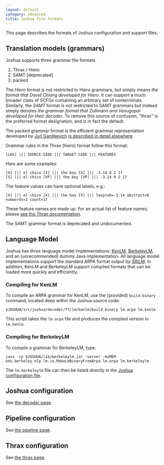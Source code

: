```yaml
---
layout: default
category: advanced
title: Joshua file formats
---
```

This page describes the formats of Joshua configuration and support files.

## Translation models (grammars)

Joshua supports three grammar file formats.

1. Thrax / Hiero
1. SAMT [deprecated]
1. packed

The *Hiero* format is not restricted to Hiero grammars, but simply means *the format that David
Chiang developed for Hiero*.  It can support a much broader class of SCFGs containing an arbitrary
set of nonterminals.  Similarly, the *SAMT* format is not restricted to SAMT grammars but instead
simply denotes *the grammar format that Zollmann and Venugopal developed for their decoder*.  To
remove this source of confusion, "thrax" is the preferred format designation, and is in fact the
default.

The packed grammar format is the efficient grammar representation developed by
[Juri Ganitkevich](http://cs.jhu.edu/~juri) [is described in detail elsewhere](packed.html).

Grammar rules in the Thrax (hiero) format follow this format:

    [LHS] ||| SOURCE-SIDE ||| TARGET-SIDE ||| FEATURES
    
Here are some examples:

    [X] ||| el chico [X] ||| the boy [X] ||| -3.14 0 2 17
    [S] ||| el chico [VP] ||| the boy [VP] ||| -3.14 0 2 17
    
The feature values can have optional labels, e.g.:

    [X] ||| el chico [X] ||| the boy [X] ||| lexprob=-3.14 abstract=0 numwords=2 count=17
    
These feature names are made up.  For an actual list of feature names, please
[see the Thrax documentation](thrax.html).

The SAMT grammar format is deprecated and undocumented.

## Language Model

Joshua has three language model implementations: [KenLM](), [BerkeleyLM](), and an (unrecommended)
dummy Java implementation.  All language model implementations support the standard ARPA format
output by [SRILM]().  In addition, KenLM and BerkeleyLM support compiled formats that can be loaded
more quickly and efficiently.

### Compiling for KenLM

To compile an ARPA grammar for KenLM, use the (provided) `build-binary` command, located deep within
the Joshua source code:

    $JOSHUA/src/joshua/decoder/ff/lm/kenlm/build_binary lm.arpa lm.kenlm
    
This script takes the `lm.arpa` file and produces the compiled version in `lm.kenlm`.

### Compiling for BerkeleyLM

To compile a grammar for BerkeleyLM, type:

    java -cp $JOSHUA/lib/berkeleylm.jar -server -mxMEM edu.berkeley.nlp.lm.io.MakeLmBinaryFromArpa lm.arpa lm.berkeleylm

The `lm.berkeleylm` file can then be listed directly in the [Joshua configuration file](decoder.html).

## Joshua configuration

See [the decoder page](decoder.html).

## Pipeline configuration

See [the pipeline page](pipeline.html).

## Thrax configuration

See [the thrax page](thrax.html).
